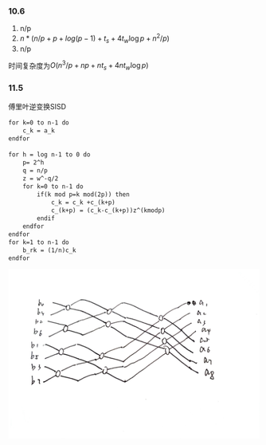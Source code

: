 ### 10.6
1. n/p
2. $n*(n/p+p + log(p-1) + t_s+4t_w\log{p} +n^2/p)$ 
3. n/p
   
时间复杂度为$O(n^3/p+np+nt_s+4nt_w\log{p})$

### 11.5
傅里叶逆变换SISD

    for k=0 to n-1 do
        c_k = a_k
    endfor

    for h = log n-1 to 0 do
        p= 2^h
        q = n/p
        z = w^-q/2
        for k=0 to n-1 do
            if(k mod p=k mod(2p)) then
                c_k = c_k +c_(k+p)
                c_(k+p) = (c_k-c_(k+p))z^(kmodp)
            endif
        endfor
    endfor
    for k=1 to n-1 do
        b_rk = (1/n)c_k
    endfor  

![alt text](b8f02f4291823670386ed029141f8b3.jpg)